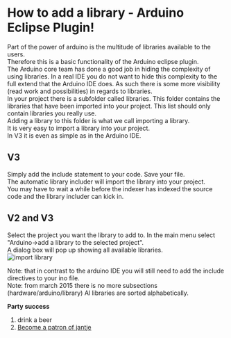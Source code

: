 How to add a library - Arduino Eclipse Plugin!
=====
Part of the power of arduino is the multitude of libraries available to the users.  
Therefore this is a basic functionality of the Arduino eclipse plugin.  
The Arduino core team has done a good job in hiding the complexity of using libraries. In a real IDE you do not want to hide this complexity to the full extend that the Arduino IDE does. As such there is some more visibility (read work and possibilities) in regards to libraries.  
In your project there is a subfolder called libraries. This folder contains the libraries that have been imported into your project. This list should only contain libraries you really use.  
Adding a library to this folder is what we call importing a library.  
It is very easy to import a library into your project.  
In V3 it is even as simple as in the Arduino IDE. 

V3
-----
Simply add the include statement to your code. 
Save your file.  
The automatic library includer will import the library into your project.  
You may have to wait a while before the indexer has indexed the source code and the library includer can kick in.  

V2 and V3
-----
 
Select the project you want the library to add to. In the main menu select "Arduino->add a library to the selected project".  
A dialog box will pop up showing all available libraries.  
![import library](http://iloapp.baeyens.it/data/_gallery/public/1/137950377839940200_resized.png)


Note: that in contrast to the arduino IDE you will still need to add the include directives to your ino file.  
Note: from march 2015 there is no more subsections (hardware/arduino/library) Al libraries are sorted alphabetically.


 **Party success**
 
 1. drink a beer
 2. [Become a patron of jantje](http://eclipse.baeyens.it/donate.html "thanks")